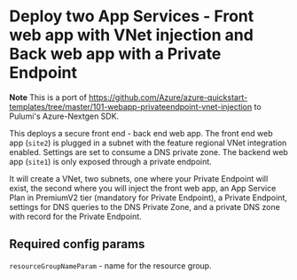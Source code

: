 # Deploy two App Services - Front web app with VNet injection and Back web app with a Private Endpoint

**Note** This is a port of https://github.com/Azure/azure-quickstart-templates/tree/master/101-webapp-privateendpoint-vnet-injection to Pulumi's Azure-Nextgen SDK.

This deploys a secure front end - back end web app. The front end web app (`site2`) is plugged in a subnet with the feature regional VNet integration enabled. Settings are set to consume a DNS private zone. The backend web app (`site1`) is only exposed through a private endpoint.

It will create a VNet, two subnets, one where your Private Endpoint will exist, the second where you will inject the front web app, an App Service Plan in PremiumV2 tier (mandatory for Private Endpoint), a Private Endpoint, settings for DNS queries to the DNS Private Zone, and a private DNS zone with record for the Private Endpoint.

## Required config params
`resourceGroupNameParam` - name for the resource group.

